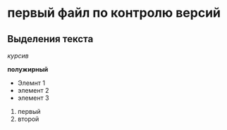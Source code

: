 # первый файл по контролю версий 

## Выделения текста

*курсив*

**полужирный**

* Элемнт 1
* элемент 2
* элемент 3

1. первый
2. второй


